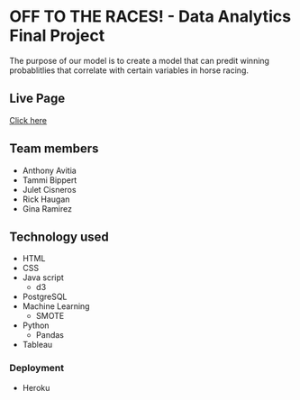 # OFF TO THE RACES! - Data Analytics Final Project

The purpose of our model is to create a model that can predit winning probablitlies that correlate with certain variables in horse racing.

## Live Page 
[Click here](https://off-to-the-races.herokuapp.com/)

## Team members
- Anthony Avitia
- Tammi Bippert
- Julet Cisneros
- Rick Haugan
- Gina Ramirez


 ## Technology used

 - HTML
 - CSS
 - Java script
    - d3
 - PostgreSQL
 - Machine Learning
    - SMOTE
 - Python
    - Pandas
 - Tableau
 
 ### Deployment
 - Heroku
